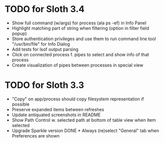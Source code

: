 # TODO for Sloth 3.4

* Show full command (w/args) for process (ala ps -ef) in Info Panel
* Highlight matching part of string when filtering (option in filter field popup)
* Store authentication privileges and use them to run command line tool "/usr/bin/file" for Info Dialog
* Add tests for lsof output parsing
* Click on connected process f. pipes to select and show info of that process
* Create visualization of pipes between processes in special view

# TODO for Sloth 3.3

* "Copy" on app/process should copy filesystem representation if possible
* Preserve expanded items between refreshes
* Update antiquated screenshots in README
* Show Path Control w. selected path at bottom of table view when item selected
* Upgrade Sparkle version
DONE * Always (re)select "General" tab when Preferences are shown
